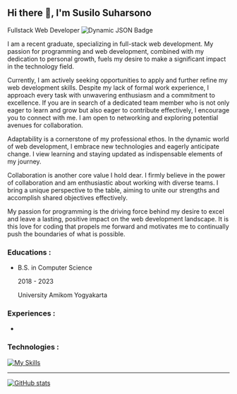 ## Hi there 👋, I'm Susilo Suharsono
Fullstack Web Developer
![Dynamic JSON Badge](https://img.shields.io/badge/dynamic/json/react)

I am a recent graduate, specializing in full-stack web development. My passion for programming and web development, combined with my dedication to personal growth, fuels my desire to make a significant impact in the technology field.

Currently, I am actively seeking opportunities to apply and further refine my web development skills. Despite my lack of formal work experience, I approach every task with unwavering enthusiasm and a commitment to excellence. If you are in search of a dedicated team member who is not only eager to learn and grow but also eager to contribute effectively, I encourage you to connect with me. I am open to networking and exploring potential avenues for collaboration.

Adaptability is a cornerstone of my professional ethos. In the dynamic world of web development, I embrace new technologies and eagerly anticipate change. I view learning and staying updated as indispensable elements of my journey.

Collaboration is another core value I hold dear. I firmly believe in the power of collaboration and am enthusiastic about working with diverse teams. I bring a unique perspective to the table, aiming to unite our strengths and accomplish shared objectives effectively.

My passion for programming is the driving force behind my desire to excel and leave a lasting, positive impact on the web development landscape. It is this love for coding that propels me forward and motivates me to continually push the boundaries of what is possible.

### Educations :
- B.S. in Computer Science

  2018 - 2023
  
  University Amikom Yogyakarta
  
### Experiences :
-

### Technologies :
[![My Skills](https://skillicons.dev/icons?i=php,js,ts,tailwind,nodejs,express,laravel,react,nextjs,docker)](https://skillicons.dev)

---
[![GitHub stats](https://github-readme-stats.vercel.app/api?username=susilo001&show_icons=true&theme=dracula)](https://github.com/susilo001/github-readme-stats) 


